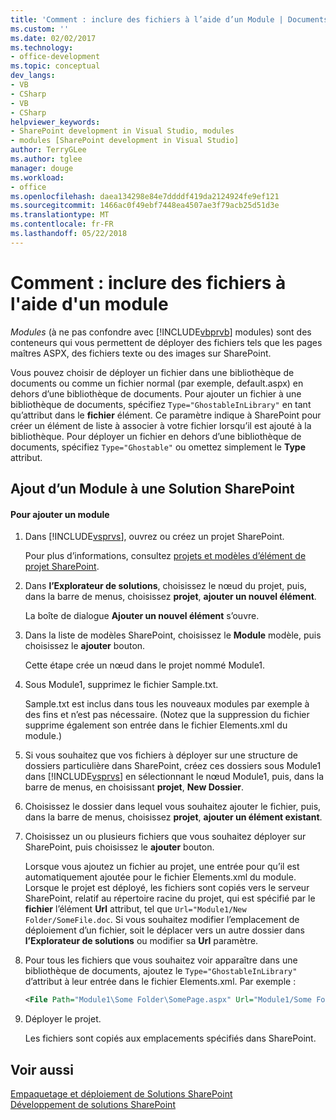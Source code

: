 ```yaml
---
title: 'Comment : inclure des fichiers à l’aide d’un Module | Documents Microsoft'
ms.custom: ''
ms.date: 02/02/2017
ms.technology:
- office-development
ms.topic: conceptual
dev_langs:
- VB
- CSharp
- VB
- CSharp
helpviewer_keywords:
- SharePoint development in Visual Studio, modules
- modules [SharePoint development in Visual Studio]
author: TerryGLee
ms.author: tglee
manager: douge
ms.workload:
- office
ms.openlocfilehash: daea134298e84e7ddddf419da2124924fe9ef121
ms.sourcegitcommit: 1466ac0f49ebf7448ea4507ae3f79acb25d51d3e
ms.translationtype: MT
ms.contentlocale: fr-FR
ms.lasthandoff: 05/22/2018
---
```

# <a name="how-to-include-files-by-using-a-module"></a>Comment : inclure des fichiers à l'aide d'un module
  *Modules* (à ne pas confondre avec [!INCLUDE[vbprvb](../sharepoint/includes/vbprvb-md.md)] modules) sont des conteneurs qui vous permettent de déployer des fichiers tels que les pages maîtres ASPX, des fichiers texte ou des images sur SharePoint.  
  
 Vous pouvez choisir de déployer un fichier dans une bibliothèque de documents ou comme un fichier normal (par exemple, default.aspx) en dehors d’une bibliothèque de documents. Pour ajouter un fichier à une bibliothèque de documents, spécifiez `Type="GhostableInLibrary"` en tant qu’attribut dans le **fichier** élément. Ce paramètre indique à SharePoint pour créer un élément de liste à associer à votre fichier lorsqu’il est ajouté à la bibliothèque. Pour déployer un fichier en dehors d’une bibliothèque de documents, spécifiez `Type="Ghostable"` ou omettez simplement le **Type** attribut.  
  
## <a name="adding-a-module-to-a-sharepoint-solution"></a>Ajout d’un Module à une Solution SharePoint  
  
#### <a name="to-add-a-module"></a>Pour ajouter un module  
  
1.  Dans [!INCLUDE[vsprvs](../sharepoint/includes/vsprvs-md.md)], ouvrez ou créez un projet SharePoint.  
  
     Pour plus d’informations, consultez [projets et modèles d’élément de projet SharePoint](../sharepoint/sharepoint-project-and-project-item-templates.md).  
  
2.  Dans **l’Explorateur de solutions**, choisissez le nœud du projet, puis, dans la barre de menus, choisissez **projet**, **ajouter un nouvel élément**.  
  
     La boîte de dialogue **Ajouter un nouvel élément** s’ouvre.  
  
3.  Dans la liste de modèles SharePoint, choisissez le **Module** modèle, puis choisissez le **ajouter** bouton.  
  
     Cette étape crée un nœud dans le projet nommé Module1.  
  
4.  Sous Module1, supprimez le fichier Sample.txt.  
  
     Sample.txt est inclus dans tous les nouveaux modules par exemple à des fins et n’est pas nécessaire. (Notez que la suppression du fichier supprime également son entrée dans le fichier Elements.xml du module.)  
  
5.  Si vous souhaitez que vos fichiers à déployer sur une structure de dossiers particulière dans SharePoint, créez ces dossiers sous Module1 dans [!INCLUDE[vsprvs](../sharepoint/includes/vsprvs-md.md)] en sélectionnant le nœud Module1, puis, dans la barre de menus, en choisissant **projet**, **New Dossier**.  
  
6.  Choisissez le dossier dans lequel vous souhaitez ajouter le fichier, puis, dans la barre de menus, choisissez **projet**, **ajouter un élément existant**.  
  
7.  Choisissez un ou plusieurs fichiers que vous souhaitez déployer sur SharePoint, puis choisissez le **ajouter** bouton.  
  
     Lorsque vous ajoutez un fichier au projet, une entrée pour qu’il est automatiquement ajoutée pour le fichier Elements.xml du module. Lorsque le projet est déployé, les fichiers sont copiés vers le serveur SharePoint, relatif au répertoire racine du projet, qui est spécifié par le **fichier** l’élément **Url** attribut, tel que `Url="Module1/New Folder/SomeFile.doc`. Si vous souhaitez modifier l’emplacement de déploiement d’un fichier, soit le déplacer vers un autre dossier dans **l’Explorateur de solutions** ou modifier sa **Url** paramètre.  
  
8.  Pour tous les fichiers que vous souhaitez voir apparaître dans une bibliothèque de documents, ajoutez le `Type="GhostableInLibrary"` d’attribut à leur entrée dans le fichier Elements.xml. Par exemple :  
  
    ```xml  
    <File Path="Module1\Some Folder\SomePage.aspx" Url="Module1/Some Folder/SomePage.aspx" Type="GhostableInLibrary" />  
    ```  
  
9. Déployer le projet.  
  
     Les fichiers sont copiés aux emplacements spécifiés dans SharePoint.  
  
## <a name="see-also"></a>Voir aussi  
 [Empaquetage et déploiement de Solutions SharePoint](../sharepoint/packaging-and-deploying-sharepoint-solutions.md)   
 [Développement de solutions SharePoint](../sharepoint/developing-sharepoint-solutions.md)  
  
  